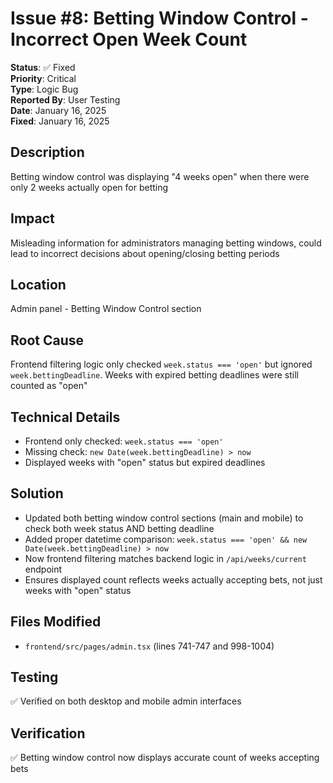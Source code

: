 # Issue #8: Betting Window Control - Incorrect Open Week Count

**Status**: ✅ Fixed  
**Priority**: Critical  
**Type**: Logic Bug  
**Reported By**: User Testing  
**Date**: January 16, 2025  
**Fixed**: January 16, 2025  

## Description
Betting window control was displaying "4 weeks open" when there were only 2 weeks actually open for betting

## Impact
Misleading information for administrators managing betting windows, could lead to incorrect decisions about opening/closing betting periods

## Location
Admin panel - Betting Window Control section

## Root Cause
Frontend filtering logic only checked `week.status === 'open'` but ignored `week.bettingDeadline`. Weeks with expired betting deadlines were still counted as "open"

## Technical Details
- Frontend only checked: `week.status === 'open'`
- Missing check: `new Date(week.bettingDeadline) > now`
- Displayed weeks with "open" status but expired deadlines

## Solution
- Updated both betting window control sections (main and mobile) to check both week status AND betting deadline
- Added proper datetime comparison: `week.status === 'open' && new Date(week.bettingDeadline) > now`
- Now frontend filtering matches backend logic in `/api/weeks/current` endpoint
- Ensures displayed count reflects weeks actually accepting bets, not just weeks with "open" status

## Files Modified
- `frontend/src/pages/admin.tsx` (lines 741-747 and 998-1004)

## Testing
✅ Verified on both desktop and mobile admin interfaces

## Verification
✅ Betting window control now displays accurate count of weeks accepting bets 